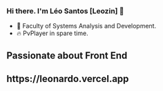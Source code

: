 ### Hi there. I'm Léo Santos [Leozin] 👋

- 🔭 Faculty of Systems Analysis and Development.
- 🔥 PvPlayer in spare time.


<h2>Passionate about Front End<h2/>
  https://leonardo.vercel.app

